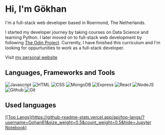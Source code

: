 # Hi, I'm Gökhan

I'm a full-stack web developer based in Roermond, The Netherlands.

I started my developer journey by taking courses on Data Science and learning Python. I later moved on to full-stack web development by following [The Odin Project](https://www.theodinproject.com/). Currently, I have finished this curriculum and I'm looking for oppurtunities to work as a full-stack developer.

Visit [my personal website](https://gohan61.github.io/personal-website/) 

## Languages, Frameworks and Tools

![Javascript](https://img.shields.io/badge/JavaScript-323330?style=for-the-badge&logo=javascript&logoColor=F7DF1E) ![HTML](https://img.shields.io/badge/HTML5-E34F26?style=for-the-badge&logo=html5&logoColor=white) ![CSS](https://img.shields.io/badge/CSS3-1572B6?style=for-the-badge&logo=css3&logoColor=white) ![MongoDB](https://img.shields.io/badge/MongoDB-4EA94B?style=for-the-badge&logo=mongodb&logoColor=white) ![Express](https://img.shields.io/badge/Express%20js-000000?style=for-the-badge&logo=express&logoColor=white) ![React](https://img.shields.io/badge/React-20232A?style=for-the-badge&logo=react&logoColor=61DAFB) ![NodeJS](https://img.shields.io/badge/Node%20js-339933?style=for-the-badge&logo=nodedotjs&logoColor=white) ![Github](https://img.shields.io/badge/GitHub-100000?style=for-the-badge&logo=github&logoColor=white) ![Git](https://img.shields.io/badge/GIT-E44C30?style=for-the-badge&logo=git&logoColor=white)

## Used languages
[![Top Langs](https://github-readme-stats.vercel.app/api/top-langs/?username=Gohan61&size_weight=0.5&count_weight=0.5&hide=Jupyter Notebook)](https://github.com/anuraghazra/github-readme-stats)
